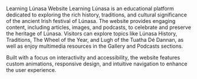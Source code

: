 Learning Lúnasa Website Learning Lúnasa is an educational platform dedicated to exploring the rich history, traditions, and cultural significance of the ancient Irish festival of Lúnasa. The website provides engaging content, including articles, images, and podcasts, to celebrate and preserve the heritage of Lúnasa. Visitors can explore topics like Lúnasa History, Traditions, The Wheel of the Year, and Lugh of the Tuatha Dé Dannan, as well as enjoy multimedia resources in the Gallery and Podcasts sections.

Built with a focus on interactivity and accessibility, the website features custom animations, responsive design, and intuitive navigation to enhance the user experience.
